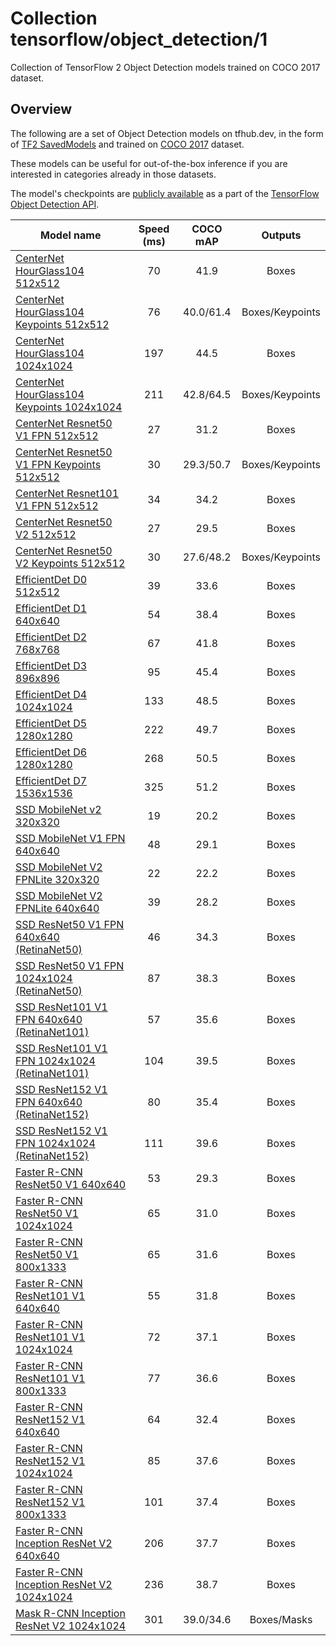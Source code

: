 # Collection tensorflow/object_detection/1

Collection of TensorFlow 2 Object Detection models trained on
COCO 2017 dataset.

<!-- dataset: coco-2017 -->
<!-- module-type: image-object-detection -->
<!-- task: image-object-detection -->

## Overview

The following are a set of Object Detection models on tfhub.dev, in the form of
[TF2 SavedModels](https://www.tensorflow.org/hub/tf2_saved_model) and trained
on [COCO 2017](https://cocodataset.org/) dataset.

These models can be useful for out-of-the-box inference if you are interested in
categories already in those datasets.

The model's checkpoints are
[publicly available](https://github.com/tensorflow/models/blob/master/research/object_detection/g3doc/tf2_detection_zoo.md)
as a part of the
[TensorFlow Object Detection API](https://github.com/tensorflow/models/tree/master/research/object_detection).


Model name | Speed (ms) | COCO mAP | Outputs
---------- | :--------: | :------: | :-----:
[CenterNet HourGlass104 512x512](https://tfhub.dev/tensorflow/centernet/hourglass_512x512)| 70 | 41.9 | Boxes
[CenterNet HourGlass104 Keypoints 512x512](https://tfhub.dev/tensorflow/centernet/hourglass_512x512_kpts)| 76 | 40.0/61.4 | Boxes/Keypoints
[CenterNet HourGlass104 1024x1024](https://tfhub.dev/tensorflow/centernet/hourglass_1024x1024)| 197 | 44.5 | Boxes
[CenterNet HourGlass104 Keypoints 1024x1024](https://tfhub.dev/tensorflow/centernet/hourglass_1024x1024_kpts)| 211 | 42.8/64.5 | Boxes/Keypoints
[CenterNet Resnet50 V1 FPN 512x512](https://tfhub.dev/tensorflow/centernet/resnet50v1_fpn_512x512)| 27 | 31.2 | Boxes
[CenterNet Resnet50 V1 FPN Keypoints 512x512](https://tfhub.dev/tensorflow/centernet/resnet50v1_fpn_512x512_kpts)| 30 | 29.3/50.7 | Boxes/Keypoints
[CenterNet Resnet101 V1 FPN 512x512](https://tfhub.dev/tensorflow/centernet/resnet101v1_fpn_512x512)| 34 | 34.2 | Boxes
[CenterNet Resnet50 V2 512x512](https://tfhub.dev/tensorflow/centernet/resnet50v2_512x512)| 27 | 29.5 | Boxes
[CenterNet Resnet50 V2 Keypoints 512x512](https://tfhub.dev/tensorflow/centernet/resnet50v2_512x512_kpts)| 30 | 27.6/48.2 | Boxes/Keypoints
[EfficientDet D0 512x512](https://tfhub.dev/tensorflow/efficientdet/d0) | 39 | 33.6 | Boxes
[EfficientDet D1 640x640](https://tfhub.dev/tensorflow/efficientdet/d1) | 54 | 38.4 | Boxes
[EfficientDet D2 768x768](https://tfhub.dev/tensorflow/efficientdet/d2) | 67 |41.8 | Boxes
[EfficientDet D3 896x896](https://tfhub.dev/tensorflow/efficientdet/d3) | 95 |45.4 | Boxes
[EfficientDet D4 1024x1024](https://tfhub.dev/tensorflow/efficientdet/d4) | 133| 48.5 | Boxes
[EfficientDet D5 1280x1280](https://tfhub.dev/tensorflow/efficientdet/d5) | 222| 49.7 | Boxes
[EfficientDet D6 1280x1280](https://tfhub.dev/tensorflow/efficientdet/d6) | 268| 50.5 | Boxes
[EfficientDet D7 1536x1536](https://tfhub.dev/tensorflow/efficientdet/d7) | 325| 51.2 | Boxes
[SSD MobileNet v2 320x320](https://tfhub.dev/tensorflow/ssd_mobilenet_v2) |19 |20.2 | Boxes
[SSD MobileNet V1 FPN 640x640](https://tfhub.dev/tensorflow/ssd_mobilenet_v1/fpn_640x640)| 48 | 29.1 | Boxes
[SSD MobileNet V2 FPNLite 320x320](https://tfhub.dev/tensorflow/ssd_mobilenet_v2/fpnlite_320x320)| 22 | 22.2 | Boxes
[SSD MobileNet V2 FPNLite 640x640](https://tfhub.dev/tensorflow/ssd_mobilenet_v2/fpnlite_640x640)| 39 | 28.2 | Boxes
[SSD ResNet50 V1 FPN 640x640 (RetinaNet50)](https://tfhub.dev/tensorflow/retinanet/resnet50_v1_fpn_640x640)| 46 | 34.3 | Boxes
[SSD ResNet50 V1 FPN 1024x1024 (RetinaNet50)](https://tfhub.dev/tensorflow/retinanet/resnet50_v1_fpn_1024x1024)| 87 | 38.3 | Boxes
[SSD ResNet101 V1 FPN 640x640 (RetinaNet101)](https://tfhub.dev/tensorflow/retinanet/resnet101_v1_fpn_640x640)| 57 | 35.6 | Boxes
[SSD ResNet101 V1 FPN 1024x1024 (RetinaNet101)](https://tfhub.dev/tensorflow/retinanet/resnet101_v1_fpn_1024x1024)| 104 | 39.5 | Boxes
[SSD ResNet152 V1 FPN 640x640 (RetinaNet152)](https://tfhub.dev/tensorflow/retinanet/resnet152_v1_fpn_640x640)| 80 | 35.4 | Boxes
[SSD ResNet152 V1 FPN 1024x1024 (RetinaNet152)](https://tfhub.dev/tensorflow/retinanet/resnet152_v1_fpn_1024x1024)| 111 | 39.6 | Boxes
[Faster R-CNN ResNet50 V1 640x640](https://tfhub.dev/tensorflow/faster_rcnn/resnet50_v1_640x640)| 53 | 29.3 | Boxes
[Faster R-CNN ResNet50 V1 1024x1024](https://tfhub.dev/tensorflow/faster_rcnn/resnet50_v1_1024x1024)| 65 | 31.0 | Boxes
[Faster R-CNN ResNet50 V1 800x1333](https://tfhub.dev/tensorflow/faster_rcnn/resnet50_v1_800x1333)| 65 | 31.6 | Boxes
[Faster R-CNN ResNet101 V1 640x640](https://tfhub.dev/tensorflow/faster_rcnn/resnet101_v1_640x640)| 55 | 31.8 | Boxes
[Faster R-CNN ResNet101 V1 1024x1024](https://tfhub.dev/tensorflow/faster_rcnn/resnet101_v1_1024x1024)| 72 | 37.1 | Boxes
[Faster R-CNN ResNet101 V1 800x1333](https://tfhub.dev/tensorflow/faster_rcnn/resnet101_v1_800x1333)| 77 | 36.6 | Boxes
[Faster R-CNN ResNet152 V1 640x640](https://tfhub.dev/tensorflow/faster_rcnn/resnet152_v1_640x640)| 64 | 32.4 | Boxes
[Faster R-CNN ResNet152 V1 1024x1024](https://tfhub.dev/tensorflow/faster_rcnn/resnet152_v1_1024x1024)| 85 | 37.6 | Boxes
[Faster R-CNN ResNet152 V1 800x1333](https://tfhub.dev/tensorflow/faster_rcnn/resnet152_v1_800x1333)| 101 | 37.4 | Boxes
[Faster R-CNN Inception ResNet V2 640x640](https://tfhub.dev/tensorflow/faster_rcnn/inception_resnet_v2_640x640)| 206 | 37.7 | Boxes
[Faster R-CNN Inception ResNet V2 1024x1024](https://tfhub.dev/tensorflow/faster_rcnn/inception_resnet_v2_1024x1024)| 236 | 38.7 | Boxes
[Mask R-CNN Inception ResNet V2 1024x1024](https://tfhub.dev/tensorflow/mask_rcnn/inception_resnet_v2_1024x1024)| 301 | 39.0/34.6 | Boxes/Masks
